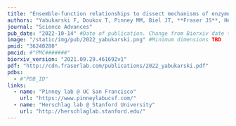 ```yaml
---
title: "Ensemble-function relationships to dissect mechanisms of enzyme catalysis."
authors: "Yabukarski F, Doukov T, Pinney MM, Biel JT, **Fraser JS**, Herschlag D."
journal: "Science Advances"
pub_date: "2022-10-14" #Date of publication. Change from Biorxiv date to Journal date once accepted
image: "/static/img/pub/2022_yabukarski.png" #Minimum dimensions TBD
pmid: "36240280"
pmcid: #"PMC#######"
biorxiv_version: "2021.09.29.461692v1"
pdf: "http://cdn.fraserlab.com/publications/2022_yabukarski.pdf"
pdbs:
  - #"PDB_ID"
links:
  - name: "Pinney lab @ UC San Francisco"
    url: "https://www.pinneylabucsf.com/"
  - name: "Herschlag lab @ Stanford University"
    url: "http://herschlaglab.stanford.edu/"
---
```

